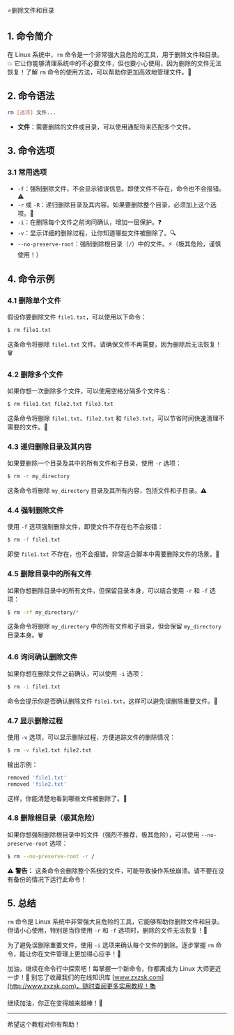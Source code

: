 ⭐删除文件和目录

## 1. 命令简介

在 Linux 系统中，`rm` 命令是一个非常强大且危险的工具，用于删除文件和目录。💥 它让你能够清理系统中的不必要文件，但也要小心使用，因为删除的文件无法恢复！了解 `rm` 命令的使用方法，可以帮助你更加高效地管理文件。🚀

## 2. 命令语法

```bash
rm [选项] 文件...
```

- **文件**：需要删除的文件或目录，可以使用通配符来匹配多个文件。

## 3. 命令选项

### 3.1 **常用选项**

- `-f`：强制删除文件，不会显示错误信息。即使文件不存在，命令也不会报错。⚠️
- `-r` 或 `-R`：递归删除目录及其内容。如果要删除整个目录，必须加上这个选项。📂
- `-i`：在删除每个文件之前询问确认，增加一层保护。❓
- `-v`：显示详细的删除过程，让你知道哪些文件被删除了。🔍
- `--no-preserve-root`：强制删除根目录（`/`）中的文件。⚡（极其危险，谨慎使用！）

## 4. 命令示例

### 4.1 **删除单个文件**

假设你要删除文件 `file1.txt`，可以使用以下命令：

```bash
$ rm file1.txt
```

这条命令将删除 `file1.txt` 文件。请确保文件不再需要，因为删除后无法恢复！🗑️

### 4.2 **删除多个文件**

如果你想一次删除多个文件，可以使用空格分隔多个文件名：

```bash
$ rm file1.txt file2.txt file3.txt
```

这条命令将删除 `file1.txt`、`file2.txt` 和 `file3.txt`，可以节省时间快速清理不需要的文件。🧹

### 4.3 **递归删除目录及其内容**

如果要删除一个目录及其中的所有文件和子目录，使用 `-r` 选项：

```bash
$ rm -r my_directory
```

这条命令将删除 `my_directory` 目录及其所有内容，包括文件和子目录。⚠️

### 4.4 **强制删除文件**

使用 `-f` 选项强制删除文件，即使文件不存在也不会报错：

```bash
$ rm -f file1.txt
```

即使 `file1.txt` 不存在，也不会报错。非常适合脚本中需要删除文件的场景。🚫

### 4.5 **删除目录中的所有文件**

如果你想删除目录中的所有文件，但保留目录本身，可以结合使用 `-r` 和 `-f` 选项：

```bash
$ rm -rf my_directory/*
```

这条命令将删除 `my_directory` 中的所有文件和子目录，但会保留 `my_directory` 目录本身。🗑️

### 4.6 **询问确认删除文件**

如果你想在删除文件之前确认，可以使用 `-i` 选项：

```bash
$ rm -i file1.txt
```

命令会提示你是否确认删除文件 `file1.txt`，这样可以避免误删除重要文件。🛑

### 4.7 **显示删除过程**

使用 `-v` 选项，可以显示删除过程，方便追踪文件的删除情况：

```bash
$ rm -v file1.txt file2.txt
```

输出示例：

```bash
removed 'file1.txt'
removed 'file2.txt'
```

这样，你能清楚地看到哪些文件被删除了。👀

### 4.8 **删除根目录（极其危险）**

如果你想强制删除根目录中的文件（强烈不推荐，极其危险），可以使用 `--no-preserve-root` 选项：

```bash
$ rm --no-preserve-root -r /
```

⚠️ **警告：** 这条命令会删除整个系统的文件，可能导致操作系统崩溃。请不要在没有备份的情况下运行此命令！

## 5. 总结

`rm` 命令是 Linux 系统中非常强大且危险的工具，它能够帮助你删除文件和目录。但请小心使用，特别是当你使用 `-r` 和 `-f` 选项时，删除的文件无法恢复！🛑

为了避免误删除重要文件，使用 `-i` 选项来确认每个文件的删除。逐步掌握 `rm` 命令，能让你在文件管理上更加得心应手！💪

加油，继续在命令行中探索吧！每掌握一个新命令，你都离成为 Linux 大师更近一步！🚀 别忘了收藏我们的在线知识库 [www.zxzsk.com](http://www.zxzsk.com)，随时查阅更多实用教程！📚

继续加油，你正在变得越来越棒！🌟

---

希望这个教程对你有帮助！
